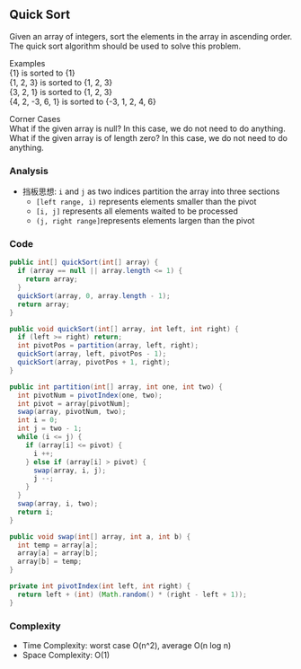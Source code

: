 ## Quick Sort
Given an array of integers, sort the elements in the array in ascending order. The quick sort algorithm should be used to solve this problem.

Examples
<br>{1} is sorted to {1}
<br>{1, 2, 3} is sorted to {1, 2, 3}
<br>{3, 2, 1} is sorted to {1, 2, 3}
<br>{4, 2, -3, 6, 1} is sorted to {-3, 1, 2, 4, 6}

Corner Cases
<br>What if the given array is null? In this case, we do not need to do anything.
<br>What if the given array is of length zero? In this case, we do not need to do anything.

### Analysis
- 挡板思想: `i` and `j` as two indices partition the array into three sections
  - `[left range, i)` represents elements smaller than the pivot
  - `[i, j]` represents all elements waited to be processed
  - `(j, right range]`represents elements largen than the pivot

### Code
```java
public int[] quickSort(int[] array) {
  if (array == null || array.length <= 1) {
    return array;
  }
  quickSort(array, 0, array.length - 1);
  return array;
}

public void quickSort(int[] array, int left, int right) {
  if (left >= right) return;
  int pivotPos = partition(array, left, right);
  quickSort(array, left, pivotPos - 1);
  quickSort(array, pivotPos + 1, right);
}

public int partition(int[] array, int one, int two) {
  int pivotNum = pivotIndex(one, two);
  int pivot = array[pivotNum];
  swap(array, pivotNum, two);
  int i = 0;
  int j = two - 1;
  while (i <= j) {
    if (array[i] <= pivot) {
      i ++;
    } else if (array[i] > pivot) {
      swap(array, i, j);
      j --;
    }
  }
  swap(array, i, two);
  return i;
}

public void swap(int[] array, int a, int b) {
  int temp = array[a];
  array[a] = array[b];
  array[b] = temp;
}

private int pivotIndex(int left, int right) {
  return left + (int) (Math.random() * (right - left + 1));
}
```

### Complexity
- Time Complexity: worst case O(n^2), average O(n log n)
- Space Complexity: O(1)
